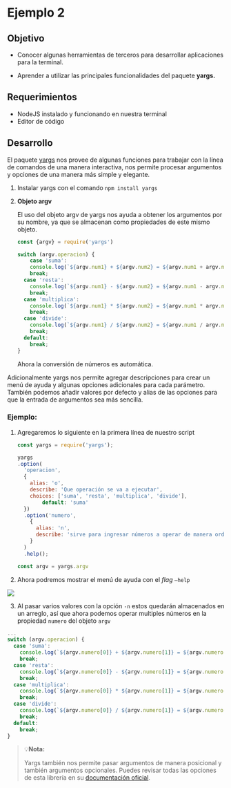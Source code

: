 # Ejemplo 2
## Objetivo

+ Conocer algunas herramientas de terceros para desarrollar aplicaciones para la terminal.

+ Aprender a utilizar las principales funcionalidades del paquete **yargs.**

## Requerimientos

+ NodeJS instalado y funcionando en nuestra terminal
+ Editor de código

## Desarrollo

El paquete [yargs](https://www.npmjs.com/package/yargs) nos provee de algunas funciones para trabajar con la línea de comandos de una manera interactiva, nos permite procesar argumentos y opciones de una manera más simple y elegante.

1. Instalar yargs con el comando `npm install yargs`
2. **Objeto argv**

    El uso del objeto argv de yargs nos ayuda a obtener los argumentos por su nombre, ya que se almacenan como propiedades de este mismo objeto.

    ```jsx
    const {argv} = require('yargs')

    switch (argv.operacion) {
        case 'suma':
        console.log(`${argv.num1} + ${argv.num2} = ${argv.num1 + argv.num2}`)
        break;
      case 'resta':
        console.log(`${argv.num1} - ${argv.num2} = ${argv.num1 - argv.num2}`)
        break;
      case 'multiplica':
        console.log(`${argv.num1} * ${argv.num2} = ${argv.num1 * argv.num2}`)
        break;
      case 'divide':
        console.log(`${argv.num1} / ${argv.num2} = ${argv.num1 / argv.num2}`)
        break;
      default:
        break;
    }
    ```

    Ahora la conversión de números es automática.

Adicionalmente yargs nos permite agregar descripciones para crear un menú de ayuda y algunas opciones adicionales para cada parámetro. También podemos añadir valores por defecto y alias de las opciones para que la entrada de argumentos sea más sencilla.

### Ejemplo:

1. Agregaremos lo siguiente en la primera línea de nuestro script

    ```jsx
    const yargs = require('yargs');

    yargs
    .option(
      'operacion',
      {
        alias: 'o',
        describe: 'Que operación se va a ejecutar',
        choices: ['suma', 'resta', 'multiplica', 'divide'],
    		default: 'suma'
      })
      .option('numero',
        {
          alias: 'n',
          describe: 'sirve para ingresar números a operar de manera ordenada'
        }
      )
      .help();

    const argv = yargs.argv
    ```

2. Ahora podremos mostrar el menú de ayuda con el *flag* `—help`

![](http://imgfz.com/i/N8IMAez.png)

3. Al pasar varios valores con la opción `-n` estos quedarán almacenados en un arreglo, así que ahora podemos operar multiples números en la propiedad `numero` del objeto `argv`

```jsx
...
switch (argv.operacion) {
  case 'suma':
    console.log(`${argv.numero[0]} + ${argv.numero[1]} = ${argv.numero[0] + argv.numero[1]}`)
    break;
  case 'resta':
    console.log(`${argv.numero[0]} - ${argv.numero[1]} = ${argv.numero[0] - argv.numero[1]}`)
    break;
  case 'multiplica':
    console.log(`${argv.numero[0]} * ${argv.numero[1]} = ${argv.numero[0] * argv.numero[1]}`)
    break;
  case 'divide':
    console.log(`${argv.numero[0]} / ${argv.numero[1]} = ${argv.numero[0] / argv.numero[1]}`)
    break;
  default:
    break;
}
```

> 💡**Nota:**
>
>Yargs también nos permite pasar argumentos de manera posicional y también argumentos opcionales. Puedes revisar todas las opciones de esta librería en su [documentación oficial](https://github.com/yargs/yargs).
